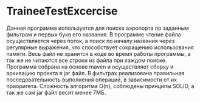 # TraineeTestExcercise

Данная программа используется для поиска аэропорта по заданным фильтрам и первых букв его названия.
В программе чтение файла осуществляется через поток, а поиск по началу названия через регулярные выражения, что способствует сокращению использования памяти.
Весь файл не хранится в коде во время работы программы, а так же не читаются все строки из файла при каждом поиске.
Программа собрана на основе maven и осуществляет сборку и архивацию проекта в jar файл.
В фильтрах реализована правильная последовательность выполнения операций, в зависимости от их приоритета.
Сложность алгоритма O(n), соблюдены принципы SOLID, а так же сам jar файл весит менее 7МБ.